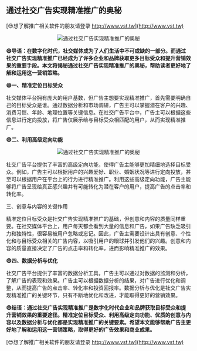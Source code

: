 ## **通过社交广告实现精准推广的奥秘**

[😍想了解推广相关软件的朋友请登录 http://www.vst.tw](http://www.vst.tw)

 <center><img src="https://vst.tw/MP4/tuiguang/png/8.png" alt="通过社交广告实现精准推广的奥秘"></center>

**😄导语：在数字化时代，社交媒体成为了人们生活中不可或缺的一部分。而通过社交广告实现精准推广已经成为了许多企业和品牌获取更多目标受众和提升营销效果的重要手段。本文将揭秘通过社交广告实现精准推广的奥秘，帮助读者更好地了解和运用这一营销策略。**

**😄一、精准定位目标受众**

社交媒体平台拥有庞大的用户基数，但广告主想要实现精准推广，首先需要明确自己的目标受众是谁。通过数据分析和市场调研，广告主可以掌握潜在客户的兴趣、消费习惯、年龄、地理位置等关键信息。在社交广告平台中，广告主可以根据这些信息进行定向投放，将广告仅展示给与目标受众相匹配的用户，从而实现精准推广。

**😄二、利用高级定向功能**

 <center><img src="https://vst.tw/MP4/tuiguang/png/2.png" alt="通过社交广告实现精准推广的奥秘"></center>

社交广告平台提供了丰富的高级定向功能，使得广告主能够更加精细地选择目标受众。例如，广告主可以根据用户的兴趣爱好、职业、婚姻状况等进行定向投放，甚至可以根据用户在平台上的行为进行精准推广。利用这些高级定向功能，广告主能够将广告呈现给真正感兴趣并有可能转化为潜在客户的用户，提高广告的点击率和转化率。

三、创意与内容的关键作用

精准定位目标受众是社交广告实现精准推广的基础，但创意和内容的质量同样重要。在社交媒体平台上，用户每天都会看到大量的信息和广告，如果广告缺乏吸引力和独特性，很容易被用户忽略或忘记。因此，广告主需要设计出具有创意、个性化和与目标受众相关的广告内容，以吸引用户的眼球并引发他们的兴趣。创意和内容的质量直接决定了广告的点击率和转化率，进而影响精准推广的效果。

**😄四、数据分析与优化**

社交广告平台提供了丰富的数据分析工具，广告主可以通过对数据的监测和分析，了解广告的表现和效果。广告主可以根据数据分析的结果，对广告进行优化和调整，从而提高广告的点击率、转化率和投资回报率。数据分析与优化是社交广告实现精准推广的关键环节，只有不断地优化和改进，才能取得更好的营销效果。

**😄结语：通过社交广告实现精准推广是数字化时代企业和品牌获取目标受众和提升营销效果的重要途径。精准定位目标受众、利用高级定向功能、优质的创意与内容以及数据分析与优化都是实现精准推广的关键要素。希望本文能够帮助广告主更好地了解和运用这一营销策略，取得更好的广告效果和商业成果。**

[😍想了解推广相关软件的朋友请登录 http://www.vst.tw](http://www.vst.tw)



